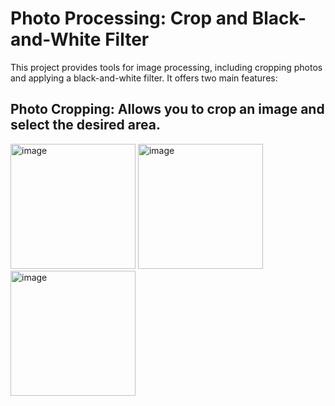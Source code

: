 


# Photo Processing: Crop and Black-and-White Filter

This project provides tools for image processing, including cropping photos and applying a black-and-white filter. It offers two main features:

## Photo Cropping: Allows you to crop an image and select the desired area.
<img width="200" alt="image" src="https://github.com/user-attachments/assets/25f6205d-7de9-4b5d-b97a-1d0b82992450"> <img width="200" alt="image" src="https://github.com/user-attachments/assets/192eec0e-d702-456e-94e5-4c9a38e2d376"> <img width="200" alt="image" src="https://github.com/user-attachments/assets/3fdd6489-b333-4d64-acf0-66393b05ff1f">

